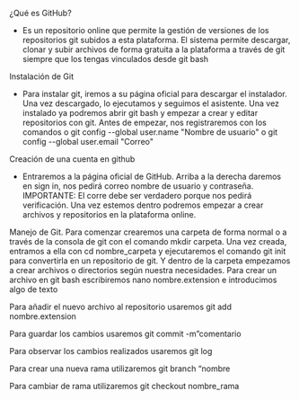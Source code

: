 ¿Qué es GitHub?
- Es un repositorio online que permite la gestión de versiones de los 
repositorios git subidos a esta plataforma. El sistema permite descargar, 
clonar y subir archivos de forma gratuita a la plataforma a través de git
siempre que los tengas vinculados desde git bash

Instalación de Git
- Para instalar git, iremos a su página oficial para descargar el instalador. Una 
vez descargado, lo ejecutamos y seguimos el asistente. Una vez instalado ya 
podremos abrir git bash y empezar a crear y editar repositorios con git. Antes 
de empezar, nos registraremos con los comandos
o git config --global user.name "Nombre de usuario"
o git config --global user.email "Correo"

Creación de una cuenta en github
- Entraremos a la página oficial de GitHub. Arriba a la derecha daremos en sign 
in, nos pedirá correo nombre de usuario y contraseña. IMPORTANTE: El corre 
debe ser verdadero porque nos pedirá verificación. Una vez estemos dentro 
podremos empezar a crear archivos y repositorios en la plataforma online.

Manejo de Git.
Para comenzar crearemos una carpeta de forma normal o a través de la consola de 
git con el comando mkdir carpeta. Una vez creada, entramos a ella con cd 
nombre_carpeta y ejecutaremos el comando git init para convertirla en un repositorio 
de git. Y dentro de la carpeta empezamos a crear archivos o directorios según
nuestra necesidades. 
Para crear un archivo en git bash escribiremos nano nombre.extension e 
introducimos algo de texto

Para añadir el nuevo archivo al repositorio usaremos git add nombre.extension

Para guardar los cambios usaremos git commit -m”comentario

Para observar los cambios realizados usaremos git log

Para crear una nueva rama utilizaremos git branch “nombre

Para cambiar de rama utilizaremos git checkout nombre_rama
